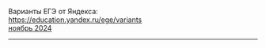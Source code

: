 
Варианты ЕГЭ от Яндекса:  
https://education.yandex.ru/ege/variants  
[ноябрь 2024](https://education.yandex.ru/ege/variants/51246947-7117-4ab3-a381-586c7c692a10/task/1)  

---  

